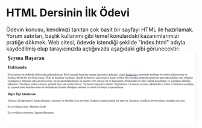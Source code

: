 # HTML Dersinin İlk Ödevi
Ödevin konusu, kendimizi tanıtan çok basit bir sayfayı HTML ile hazırlamak. Yorum satırları, başlık kullanımı gibi temel konulardaki kazanımlarımızı pratiğe dökmek. 
Web sitesi, ödevde istendiği şekilde "index.html" adıyla kaydedilmiş olup tarayıcınızda açtığınızda aşağıdaki gibi görünecektir: 
![Tarayıcıdaki görüntü](image.png)
